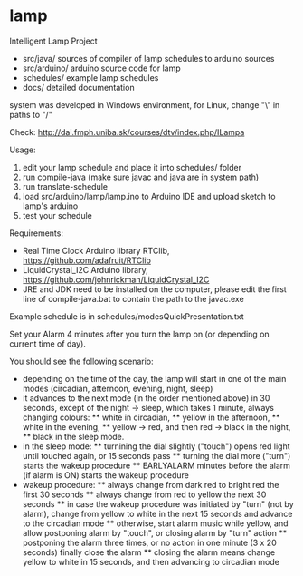 # lamp
Intelligent Lamp Project

* src/java/       sources of compiler of lamp schedules to arduino sources
* src/arduino/    arduino source code for lamp
* schedules/      example lamp schedules
* docs/           detailed documentation

system was developed in Windows environment, for Linux, change "\\" in paths to "/"

Check: http://dai.fmph.uniba.sk/courses/dtv/index.php/ILampa

Usage:

1. edit your lamp schedule and place it into schedules/ folder
2. run compile-java  (make sure javac and java are in system path)
3. run translate-schedule 
4. load src/arduino/lamp/lamp.ino to Arduino IDE and upload sketch to lamp's arduino
5. test your schedule

Requirements:

* Real Time Clock Arduino library RTClib, https://github.com/adafruit/RTClib
* LiquidCrystal_I2C Arduino library, https://github.com/johnrickman/LiquidCrystal_I2C
* JRE and JDK need to be installed on the computer, please edit the first line of compile-java.bat to contain the path to the javac.exe

Example schedule is in schedules/modesQuickPresentation.txt

Set your Alarm 4 minutes after you turn the lamp on (or depending on current time of day).

You should see the following scenario:

* depending on the time of the day, the lamp will start in one of the main modes (circadian, afternoon, evening, night, sleep)
* it advances to the next mode (in the order mentioned above) in 30 seconds, except of the night -> sleep, which takes 1 minute, always changing colours:
** white in circadian,
** yellow in the afternoon,
** white in the evening,
** yellow -> red, and then red -> black in the night,
** black in the sleep mode.
* in the sleep mode:
** turnining the dial slightly ("touch") opens red light until touched again, or 15 seconds pass
** turning the dial more ("turn") starts the wakeup procedure
** EARLYALARM minutes before the alarm (if alarm is ON) starts the wakeup procedure
* wakeup procedure:
** always change from dark red to bright red the first 30 seconds
** always change from red to yellow the next 30 seconds
** in case the wakeup procedure was initiated by "turn" (not by alarm), change from yellow to white in the next 15 seconds and advance to the circadian mode
** otherwise, start alarm music while yellow, and allow postponing alarm by "touch", or closing alarm by "turn" action
** postponing the alarm three times, or no action in one minute (3 x 20 seconds) finally close the alarm 
** closing the alarm means change yellow to white in 15 seconds, and then advancing to circadian mode